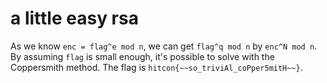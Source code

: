 # a little easy rsa

As we know `enc = flag^e mod n`, we can get `flag^q mod n` by `enc^N mod n`. By assuming `flag` is small enough, it's possible to solve with the Coppersmith method. The flag is `hitcon{~~so_triviAl_coPper5mitH~~}`.